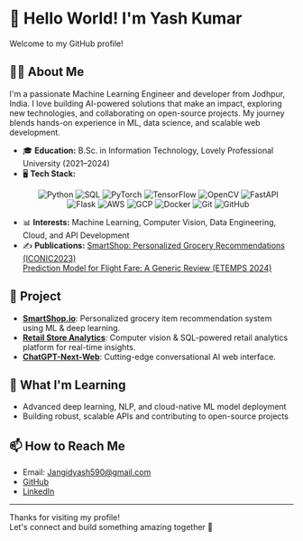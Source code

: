 # 👋 Hello World! I'm Yash Kumar

Welcome to my GitHub profile!

## 🙋‍♂️ About Me

I'm a passionate Machine Learning Engineer and developer from Jodhpur, India. I love building AI-powered solutions that make an impact, exploring new technologies, and collaborating on open-source projects. My journey blends hands-on experience in ML, data science, and scalable web development.

- 🎓 **Education:** B.Sc. in Information Technology, Lovely Professional University (2021–2024)
- 🖥️ **Tech Stack:** <p align="center">
  <!-- Banner: Tech Stack Icons -->
  <img src="https://img.shields.io/badge/Python-3776AB?style=for-the-badge&logo=python&logoColor=white" alt="Python"/>
  <img src="https://img.shields.io/badge/SQL-4479A1?style=for-the-badge&logo=postgresql&logoColor=white" alt="SQL"/>
  <img src="https://img.shields.io/badge/PyTorch-EE4C2C?style=for-the-badge&logo=pytorch&logoColor=white" alt="PyTorch"/>
  <img src="https://img.shields.io/badge/TensorFlow-FF6F00?style=for-the-badge&logo=tensorflow&logoColor=white" alt="TensorFlow"/>
  <img src="https://img.shields.io/badge/OpenCV-5C3EE8?style=for-the-badge&logo=opencv&logoColor=white" alt="OpenCV"/>
  <img src="https://img.shields.io/badge/FastAPI-009688?style=for-the-badge&logo=fastapi&logoColor=white" alt="FastAPI"/>
  <img src="https://img.shields.io/badge/Flask-000000?style=for-the-badge&logo=flask&logoColor=white" alt="Flask"/>
  <img src="https://img.shields.io/badge/AWS-232F3E?style=for-the-badge&logo=amazon-aws&logoColor=white" alt="AWS"/>
  <img src="https://img.shields.io/badge/GCP-4285F4?style=for-the-badge&logo=google-cloud&logoColor=white" alt="GCP"/>
  <img src="https://img.shields.io/badge/Docker-2496ED?style=for-the-badge&logo=docker&logoColor=white" alt="Docker"/>
  <img src="https://img.shields.io/badge/Git-FF4500?style=for-the-badge&logo=git&logoColor=white" alt="Git"/>
  <img src="https://img.shields.io/badge/GitHub-181717?style=for-the-badge&logo=github&logoColor=white" alt="GitHub"/>
</p>

- 📊 **Interests:** Machine Learning, Computer Vision, Data Engineering, Cloud, and API Development
- ✍️ **Publications:** [SmartShop: Personalized Grocery Recommendations (ICONIC2023)](https://github.com/yss107/SmartShop.io)  
  [Prediction Model for Flight Fare: A Generic Review (ETEMPS 2024)](https://github.com/yss107)

## 🚀 Project

- [**SmartShop.io**](https://github.com/yss107/SmartShop.io): Personalized grocery item recommendation system using ML & deep learning.
- [**Retail Store Analytics**](https://github.com/yss107): Computer vision & SQL-powered retail analytics platform for real-time insights.
- [**ChatGPT-Next-Web**](https://github.com/yss107/ChatGPT-Next-Web): Cutting-edge conversational AI web interface.

## 🌱 What I'm Learning

- Advanced deep learning, NLP, and cloud-native ML model deployment
- Building robust, scalable APIs and contributing to open-source projects

## 📫 How to Reach Me

- Email: Jangidyash590@gmail.com
- [GitHub](https://github.com/yss107)
- [LinkedIn](https://www.linkedin.com/in/yash-kumar09/)

---

Thanks for visiting my profile!  
Let's connect and build something amazing together 🚀

